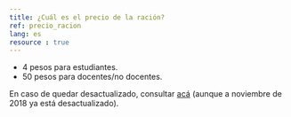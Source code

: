 ```yaml
---
title: ¿Cuál es el precio de la ración?
ref: precio_racion
lang: es
resource : true
---
```


* 4 pesos para estudiantes.
* 50 pesos para docentes/no docentes.

En caso de quedar desactualizado, consultar [acá](https://www.unc.edu.ar/vida-estudiantil/comedoruniversitario) (aunque a noviembre de 2018 ya está desactualizado).